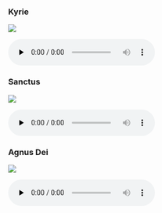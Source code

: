 ### Kyrie

![](./mass-vii-kyrie.jpg)

<audio src="https://storage.googleapis.com/kyriale/djc_07_kyrie_mp3_1.mp3" preload="none" controls="controls"></audio>

### Sanctus

![](./mass-vii-sanctus.jpg)

<audio src="https://storage.googleapis.com/kyriale/djc_07_sanctus_mp3_1.mp3" preload="none" controls="controls"></audio>

### Agnus Dei

![](./mass-vii-agnus.jpg)

<audio src="https://storage.googleapis.com/kyriale/djc_07_agnus_mp3_1.mp3" preload="none" controls="controls"></audio>
